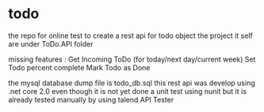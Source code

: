 # todo
the repo for online test to create a rest api for todo object
the project it self are under ToDo.API folder

missing features :
Get Incoming ToDo (for today/next day/current week)
Set Todo percent complete
Mark Todo as Done

the mysql database dump file is  todo_db.sql
this rest api was develop using .net core 2.0
even though it is not yet done a unit test using nunit but it is already tested manually by using talend API Tester
